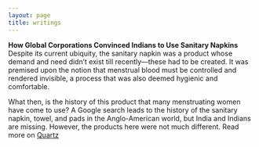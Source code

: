 ```yaml
---
layout: page
title: writings
---
```

**How Global Corporations Convinced Indians to Use Sanitary Napkins**
Despite its current ubiquity, the sanitary napkin was a product whose demand and need didn’t exist till recently—these had to be created. It was premised upon the notion that menstrual blood must be controlled and rendered invisible, a process that was also deemed hygienic and comfortable.

What then, is the history of this product that many menstruating women have come to use? A Google search leads to the history of the sanitary napkin, towel, and pads in the Anglo-American world, but India and Indians are missing. However, the products here were not much different.
Read more on [Quartz](https://qz.com/india/610755/how-global-mncs-convinced-indians-to-use-sanitary-napkins/)

